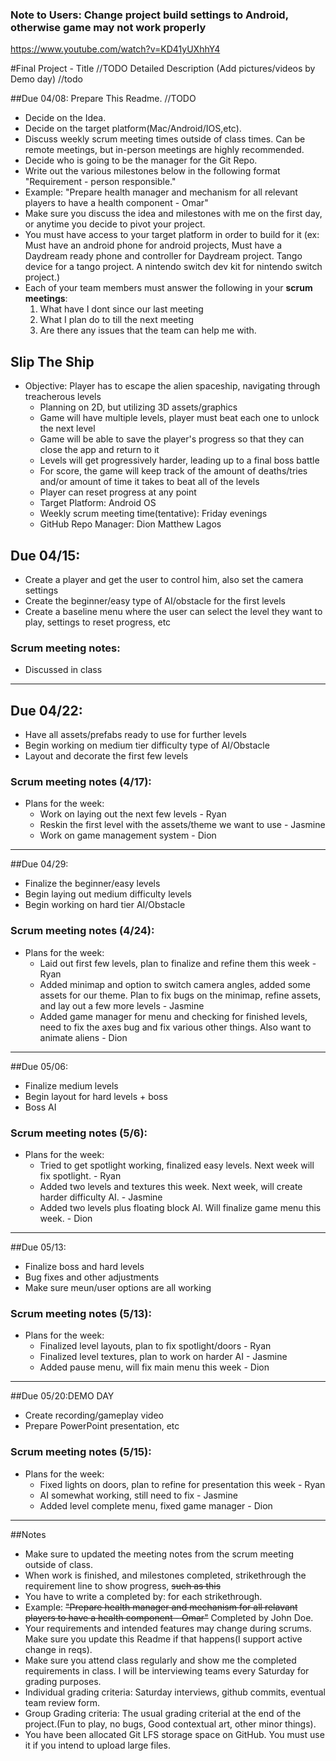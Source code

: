 ### Note to Users: Change project build settings to Android, otherwise game may not work properly

https://www.youtube.com/watch?v=KD41yUXhhY4

#Final Project - Title //TODO
Detailed Description (Add pictures/videos by Demo day) //todo

##Due 04/08:
Prepare This Readme. 
//TODO

* Decide on the Idea.
* Decide on the target platform(Mac/Android/IOS,etc).
* Discuss weekly scrum meeting times outside of class times. Can be remote meetings, but in-person meetings are highly recommended.
* Decide who is going to be the manager for the Git Repo. 
* Write out the various milestones below in the following format "Requirement - person responsible."
* Example: "Prepare health manager and mechanism for all relevant players to have a health component - Omar" 
* Make sure you discuss the idea and milestones with me on the first day, or anytime you decide to pivot your project.
* You must have access to your target platform in order to build for it (ex: Must have an android phone for android projects, Must have a Daydream ready phone and controller for Daydream project. Tango device for a tango project. A nintendo switch dev kit for nintendo switch project.)
* Each of your team members must answer the following in your **scrum meetings**:
	1. What have I dont since our last meeting
	2. What I plan do to till the next meeting
	3. Are there any issues that the team can help me with.

## Slip The Ship

* Objective: Player has to escape the alien spaceship, navigating through treacherous levels
	* Planning on 2D, but utilizing 3D assets/graphics
	* Game will have multiple levels, player must beat each one to unlock the next level
	* Game will be able to save the player's progress so that they can close the app and return to it
	* Levels will get progressively harder, leading up to a final boss battle
	* For score, the game will keep track of the amount of deaths/tries and/or amount of time it takes to beat all of the levels
	* Player can reset progress at any point
	* Target Platform: Android OS
	* Weekly scrum meeting time(tentative): Friday evenings
	* GitHub Repo Manager: Dion Matthew Lagos



## Due 04/15:
* Create a player and get the user to control him, also set the camera settings
* Create the beginner/easy type of AI/obstacle for the first levels 
* Create a baseline menu where the user can select the level they want to play, settings to reset progress, etc
### Scrum meeting notes:
* Discussed in class 
---
## Due 04/22:
* Have all assets/prefabs ready to use for further levels
* Begin working on medium tier difficulty type of AI/Obstacle
* Layout and decorate the first few levels

### Scrum meeting notes (4/17):
* Plans for the week:
	* Work on laying out the next few levels - Ryan
	* Reskin the first level with the assets/theme we want to use - Jasmine
	* Work on game management system - Dion

---
##Due 04/29:
* Finalize the beginner/easy levels
* Begin laying out medium difficulty levels
* Begin working on hard tier AI/Obstacle
### Scrum meeting notes (4/24):
* Plans for the week:
	* Laid out first few levels, plan to finalize and refine them this week - Ryan
	* Added minimap and option to switch camera angles, added some assets for our theme. Plan to fix bugs on the minimap, refine assets, and lay out a few more levels   - Jasmine
	* Added game manager for menu and checking for finished levels, need to fix the axes bug and fix various other things. Also want to animate aliens - Dion

---
##Due 05/06:
* Finalize medium levels
* Begin layout for hard levels + boss
* Boss AI
### Scrum meeting notes (5/6):
* Plans for the week:
	* Tried to get spotlight working, finalized easy levels. Next week will fix spotlight. - Ryan
	* Added two levels and textures this week. Next week, will create harder difficulty AI. - Jasmine
	* Added two levels plus floating block AI. Will finalize game menu this week. - Dion

---
##Due 05/13:
* Finalize boss and hard levels
* Bug fixes and other adjustments
* Make sure meun/user options are all working
### Scrum meeting notes (5/13):
* Plans for the week:
	* Finalized level layouts, plan to fix spotlight/doors - Ryan
	* Finalized level textures, plan to work on harder AI - Jasmine
	* Added pause menu, will fix main menu this week - Dion


---
##Due 05/20:DEMO DAY
* Create recording/gameplay video
* Prepare PowerPoint presentation, etc 
### Scrum meeting notes (5/15):
* Plans for the week:
	* Fixed lights on doors, plan to refine for presentation this week - Ryan
	* AI somewhat working, still need to fix - Jasmine
	* Added level complete menu, fixed game manager - Dion

---
##Notes

* Make sure to updated the meeting notes from the scrum meeting outside of class.
* When work is finished, and milestones completed, strikethrough the requirement line to show progress,  ~~such as this~~
* You have to write a completed by: for each strikethrough.
* Example: ~~"Prepare health manager and mechanism for all relavant players to have a health component - Omar"~~ Completed by John Doe.
* Your requirements and intended features may change during scrums. Make sure you update this Readme if that happens(I support active change in reqs).
* Make sure you attend class regularly and show me the completed requirements in class. I will be interviewing teams every Saturday for grading purposes.
* Individual grading criteria: Saturday interviews, github commits, eventual team review form.
* Group Grading criteria: The usual grading criterial at the end of the project.(Fun to play, no bugs, Good contextual art, other minor things).
* You have been allocated Git LFS storage space on GitHub. You must use it if you intend to upload large files.

